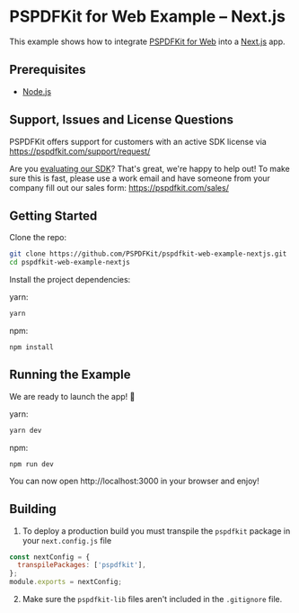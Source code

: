 # PSPDFKit for Web Example – Next.js

This example shows how to integrate [PSPDFKit for Web](https://pspdfkit.com/web/) into a [Next.js](https://nextjs.org) app.

## Prerequisites

- [Node.js](http://nodejs.org/)

## Support, Issues and License Questions

PSPDFKit offers support for customers with an active SDK license via https://pspdfkit.com/support/request/

Are you [evaluating our SDK](https://pspdfkit.com/try/)? That's great, we're happy to help out! To make sure this is fast, please use a work email and have someone from your company fill out our sales form: https://pspdfkit.com/sales/

## Getting Started

Clone the repo:

```bash
git clone https://github.com/PSPDFKit/pspdfkit-web-example-nextjs.git
cd pspdfkit-web-example-nextjs
```

Install the project dependencies:

yarn:

```bash
yarn
```

npm:

```shell script
npm install
```

## Running the Example

We are ready to launch the app! 🎉

yarn:

```bash
yarn dev
```

npm:

```shell script
npm run dev
```

You can now open http://localhost:3000 in your browser and enjoy!

## Building

1. To deploy a production build you must transpile the `pspdfkit` package in your `next.config.js` file

```js
const nextConfig = {
  transpilePackages: ['pspdfkit'],
};
module.exports = nextConfig;
```
2. Make sure the `pspdfkit-lib` files aren't included in the `.gitignore` file.
